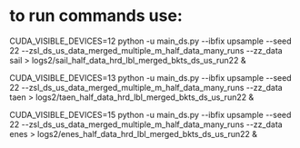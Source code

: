 # to run commands use: 

CUDA_VISIBLE_DEVICES=12 python -u main_ds.py --ibfix upsample  --seed 22 --zsl_ds_us_data_merged_multiple_m_half_data_many_runs --zz_data sail > logs2/sail_half_data_hrd_lbl_merged_bkts_ds_us_run22 &

CUDA_VISIBLE_DEVICES=13 python -u main_ds.py --ibfix upsample  --seed 22 --zsl_ds_us_data_merged_multiple_m_half_data_many_runs --zz_data taen > logs2/taen_half_data_hrd_lbl_merged_bkts_ds_us_run22 &

CUDA_VISIBLE_DEVICES=15 python -u main_ds.py --ibfix upsample  --seed 22 --zsl_ds_us_data_merged_multiple_m_half_data_many_runs --zz_data enes > logs2/enes_half_data_hrd_lbl_merged_bkts_ds_us_run22 &


